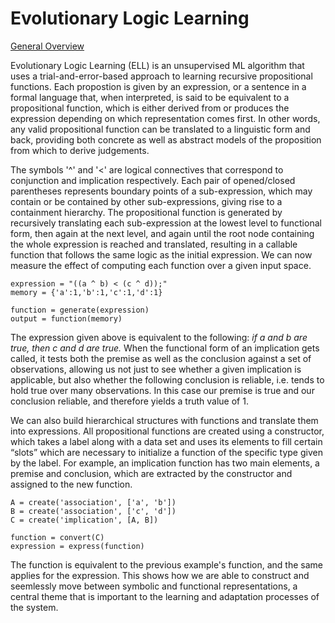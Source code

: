 # Evolutionary Logic Learning

[General Overview](https://signifiedorigins.wordpress.com/2018/06/03/1024/)

Evolutionary Logic Learning (ELL) is an unsupervised ML algorithm that uses a trial-and-error-based approach to learning recursive propositional functions. Each propostion is given by an expression, or a sentence in a formal language that, when interpreted, is said to be equivalent to a propositional function, which is either derived from or produces the expression depending on which representation comes first. In other words, any valid propositional function can be translated to a linguistic form and back, providing both concrete as well as abstract models of the proposition from which to derive judgements.

The symbols '^' and '<' are logical connectives that correspond to conjunction and implication respectively. Each pair of opened/closed parentheses represents boundary points of a sub-expression, which may contain or be contained by other sub-expressions, giving rise to  a containment hierarchy. The propositional function is generated by recursively translating each sub-expression at the lowest level to functional form, then again at the next level, and again until the root node containing the whole expression is reached and translated, resulting in a callable function that follows the same logic as the initial expression. We can now measure the effect of computing each function over a given input space. 


    expression = "((a ^ b) < (c ^ d));" 
    memory = {'a':1,'b':1,'c':1,'d':1}
    
    function = generate(expression)
    output = function(memory)
    
The expression given above is equivalent to the following: *if a and b are true, then c and d are true.* When the functional form of an implication gets called, it tests both the premise as well as the conclusion against a set of observations, allowing us not just to see whether a given implication is applicable, but also whether the following conclusion is reliable, i.e. tends to hold true over many observations. In this case our premise is true and our conclusion reliable, and therefore yields a truth value of 1.

We can also build hierarchical structures with functions and translate them into expressions. All propositional functions are created using a constructor, which takes a label along with a data set and uses its elements to fill certain “slots” which are necessary to initialize a function of the specific type given by the label. For example, an implication function has two main elements, a premise and conclusion, which are extracted by the constructor and assigned to the new function. 

    A = create('association', ['a', 'b'])
    B = create('association', ['c', 'd'])
    C = create('implication', [A, B])

    function = convert(C)
    expression = express(function)

The function is equivalent to the previous example's function, and the same applies for the expression. This shows how we are able to construct and seemlessly move between symbolic and functional representations, a central theme that is important to the learning and adaptation processes of the system.
